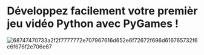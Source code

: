 # Développez facilement votre premièr jeu vidéo Python avec PyGames !

![68747470733a2f2f7777772e707967616d652e6f72672f696d616765732f6c6f676f2e706e67](https://user-images.githubusercontent.com/26150670/51462772-bf4c6980-1d61-11e9-9f58-4bc30ab4a3d6.png)
